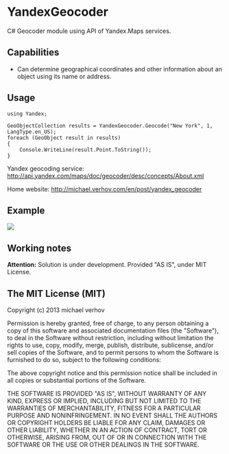 YandexGeocoder
==============
C# Geocoder module using API of Yandex.Maps services.

Capabilities
-----------
  - Can determine geographical coordinates and other information about an object using its name or address.


Usage
-----------
```
using Yandex;

GeoObjectCollection results = YandexGeocoder.Geocode("New York", 1, LangType.en_US);
foreach (GeoObject result in results)
{
    Console.WriteLine(result.Point.ToString());
}
```

Yandex geocoding service: http://api.yandex.com/maps/doc/geocoder/desc/concepts/About.xml

Home website: http://michael.verhov.com/en/post/yandex_geocoder

Example
-----------
<img src="https://github.com/Verhov/YandexGeocoder/blob/master/geocode_example.png?raw=true" />


Working notes
-----------
**Attention:** Solution is under development. Provided "AS IS", under MIT License.


The MIT License (MIT)
-----------
Copyright (c) 2013 michael verhov

Permission is hereby granted, free of charge, to any person obtaining a copy of
this software and associated documentation files (the "Software"), to deal in
the Software without restriction, including without limitation the rights to
use, copy, modify, merge, publish, distribute, sublicense, and/or sell copies of
the Software, and to permit persons to whom the Software is furnished to do so,
subject to the following conditions:

The above copyright notice and this permission notice shall be included in all
copies or substantial portions of the Software.

THE SOFTWARE IS PROVIDED "AS IS", WITHOUT WARRANTY OF ANY KIND, EXPRESS OR
IMPLIED, INCLUDING BUT NOT LIMITED TO THE WARRANTIES OF MERCHANTABILITY, FITNESS
FOR A PARTICULAR PURPOSE AND NONINFRINGEMENT. IN NO EVENT SHALL THE AUTHORS OR
COPYRIGHT HOLDERS BE LIABLE FOR ANY CLAIM, DAMAGES OR OTHER LIABILITY, WHETHER
IN AN ACTION OF CONTRACT, TORT OR OTHERWISE, ARISING FROM, OUT OF OR IN
CONNECTION WITH THE SOFTWARE OR THE USE OR OTHER DEALINGS IN THE SOFTWARE.
